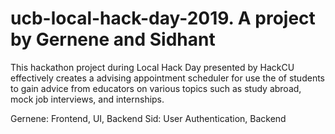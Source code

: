 # ucb-local-hack-day-2019. A project by Gernene and Sidhant

This hackathon project during Local Hack Day presented by HackCU effectively creates a advising appointment scheduler for use the of students 
to gain advice from educators on various topics such as study abroad, mock job interviews, and internships. 

Gernene: Frontend, UI, Backend
Sid: User Authentication, Backend
